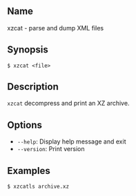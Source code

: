 ## Name

xzcat - parse and dump XML files

## Synopsis

```**sh**
$ xzcat <file>
```

## Description

`xzcat` decompress and print an XZ archive.

## Options

* `--help`: Display help message and exit
* `--version`: Print version

## Examples

```sh
$ xzcatls archive.xz
```
